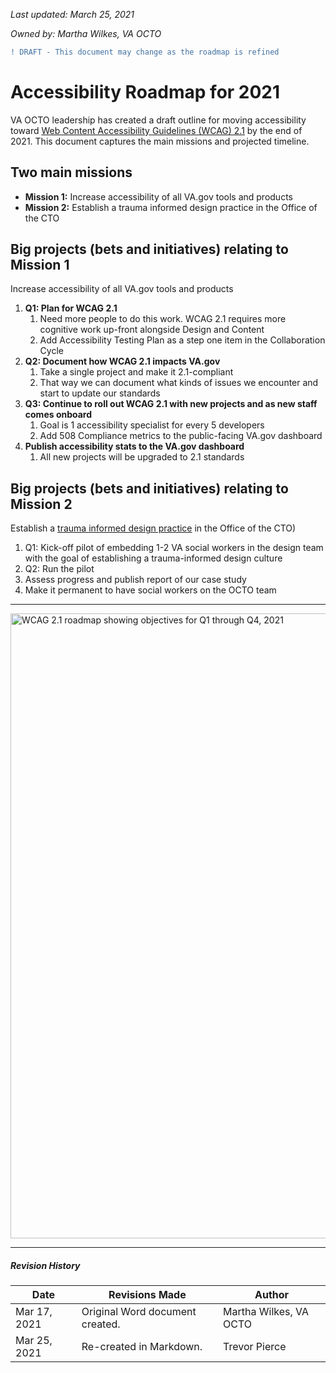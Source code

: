 *Last updated: March 25, 2021*

*Owned by: Martha Wilkes, VA OCTO*

```diff
! DRAFT - This document may change as the roadmap is refined
```

# Accessibility Roadmap for 2021
VA OCTO leadership has created a draft outline for moving accessibility toward [Web Content Accessibility Guidelines (WCAG) 2.1](https://www.w3.org/TR/WCAG21/) by the end of 2021. This document captures the main missions and projected timeline.

## Two main missions
- **Mission 1:** Increase accessibility of all VA.gov tools and products
- **Mission 2:** Establish a trauma informed design practice in the Office of the CTO

## Big projects (bets and initiatives) relating to Mission 1
Increase accessibility of all VA.gov tools and products

1. **Q1: Plan for WCAG 2.1**
    1. Need more people to do this work. WCAG 2.1 requires more cognitive work up-front alongside Design and Content
    1. Add Accessibility Testing Plan as a step one item in the Collaboration Cycle
1. **Q2: Document how WCAG 2.1 impacts VA.gov**
    1. Take a single project and make it 2.1-compliant
    1. That way we can document what kinds of issues we encounter and start to update our standards
1. **Q3: Continue to roll out WCAG 2.1 with new projects and as new staff comes onboard**
    1. Goal is 1 accessibility specialist for every 5 developers
    1. Add 508 Compliance metrics to the public-facing VA.gov dashboard
1. **Publish accessibility stats to the VA.gov dashboard**
    1. All new projects will be upgraded to 2.1 standards

## Big projects (bets and initiatives) relating to Mission 2
Establish a [trauma informed design practice](https://www.slideshare.net/TheresaStewart1/intro-to-trauma-informed-design) in the Office of the CTO)

1. Q1: Kick-off pilot of embedding 1-2 VA social workers in the design team with the goal of establishing a trauma-informed design culture
1. Q2: Run the pilot
1. Assess progress and publish report of our case study
1. Make it permanent to have social workers on the OCTO team

---
<img width="1000" alt="WCAG 2.1 roadmap showing objectives for Q1 through Q4, 2021" src="https://user-images.githubusercontent.com/934879/112547072-43f30200-8d88-11eb-8d37-484f0a8beadb.png">


---
##### Revision History

Date | Revisions Made | Author
-----|----------------|--------
Mar 17, 2021 | Original Word document created. | Martha Wilkes, VA OCTO
Mar 25, 2021 | Re-created in Markdown. | Trevor Pierce
